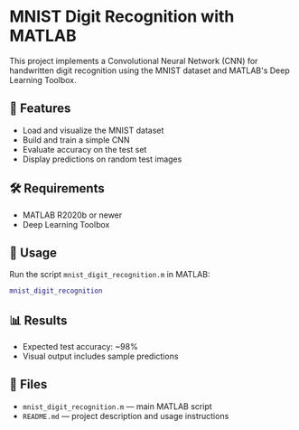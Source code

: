 # MNIST Digit Recognition with MATLAB

This project implements a Convolutional Neural Network (CNN) for handwritten digit recognition using the MNIST dataset and MATLAB's Deep Learning Toolbox.

## 🧠 Features
- Load and visualize the MNIST dataset
- Build and train a simple CNN
- Evaluate accuracy on the test set
- Display predictions on random test images

## 🛠 Requirements
- MATLAB R2020b or newer
- Deep Learning Toolbox

## 🚀 Usage
Run the script `mnist_digit_recognition.m` in MATLAB:

```matlab
mnist_digit_recognition
```

## 📊 Results
- Expected test accuracy: ~98%
- Visual output includes sample predictions

## 📁 Files
- `mnist_digit_recognition.m` — main MATLAB script
- `README.md` — project description and usage instructions

